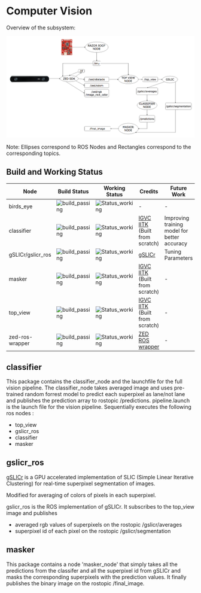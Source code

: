 # Computer Vision
Overview of the subsystem:

![VISION Overview](vision.png)

Note: Ellipses correspond to ROS Nodes and Rectangles correspond to the corresponding topics.

##  Build and Working Status 
|Node|Build Status|Working Status|Credits|Future Work|
|----|------------|--------------|-------|-----------|
|birds_eye|![build_passing](https://img.shields.io/badge/Build-Passing-brightgreen.svg?longCache=true&longCache=true&style=flat-square)|![Status_working](https://img.shields.io/badge/Status-Working-brightgreen.svg?longCache=true&longCache=true&style=flat-square)|-|-|
|classifier|![build_passing](https://img.shields.io/badge/Build-Passing-brightgreen.svg?longCache=true&longCache=true&style=flat-square)|![Status_working](https://img.shields.io/badge/Status-Working-brightgreen.svg?longCache=true&longCache=true&style=flat-square)|[IGVC IITK](https://github.com/IGVC-IITK)<br/>(Built from scratch)|Improving training model for better accuracy|
|gSLICr/gslicr_ros|![build_passing](https://img.shields.io/badge/Build-Passing-brightgreen.svg?longCache=true&longCache=true&style=flat-square)|![Status_working](https://img.shields.io/badge/Status-Working-brightgreen.svg?longCache=true&longCache=true&style=flat-square)|[gSLICr](https://github.com/carlren/gSLICr)|Tuning Parameters|
|masker|![build_passing](https://img.shields.io/badge/Build-Passing-brightgreen.svg?longCache=true&longCache=true&style=flat-square)|![Status_working](https://img.shields.io/badge/Status-Working-brightgreen.svg?longCache=true&longCache=true&style=flat-square)|[IGVC IITK](https://github.com/IGVC-IITK)<br/>(Built from scratch)|-|
|top_view|![build_passing](https://img.shields.io/badge/Build-Passing-brightgreen.svg?longCache=true&longCache=true&style=flat-square)|![Status_working](https://img.shields.io/badge/Status-Working-brightgreen.svg?longCache=true&longCache=true&style=flat-square)|[IGVC IITK](https://github.com/IGVC-IITK)<br/>(Built from scratch)|-|
|zed-ros-wrapper|![build_passing](https://img.shields.io/badge/Build-Passing-brightgreen.svg?longCache=true&longCache=true&style=flat-square)|![Status_working](https://img.shields.io/badge/Status-Working-brightgreen.svg?longCache=true&longCache=true&style=flat-square)|[ZED ROS wrapper](https://github.com/stereolabs/zed-ros-wrapper)|-|

## classifier
This package contains the classifier_node and the launchfile for the full vision pipeline.
The classifier_node takes averaged image and uses pre-trained random forrest model to predict each superpixel as lane/not lane and publishes the prediction array to rostopic /predictions.
pipeline.launch is the launch file for the vision pipeline.
Sequentially executes the following ros nodes :

 * top_view
 * gslicr_ros
 * classifier
 * masker

## gslicr_ros
[gSLICr](https://github.com/carlren/gSLICr) is a GPU accelerated implementation of SLIC (Simple Linear Iterative Clustering) for real-time superpixel segmentation of images.

Modified for averaging of colors of pixels in each superpixel.

gslicr_ros is the ROS implementation of gSLICr. It subscribes to the top_view image and publishes

 * averaged rgb values of superpixels on the rostopic /gslicr/averages
 * superpixel id of each pixel on the rostopic /gslicr/segmentation

## masker
This package contains a node 'masker_node' that simply takes all the predictions from the classifer and all the superpixel id from gSLICr and masks the corresponding superpixels with the prediction values. It finally publishes the binary image on the rostopic /final_image.

